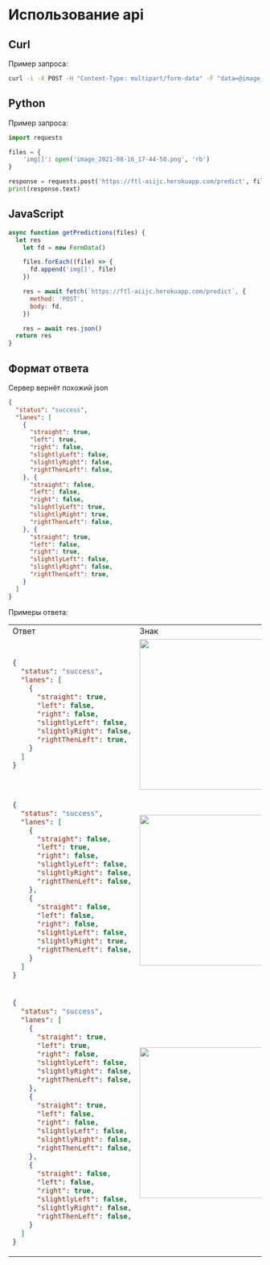 # Использование api

## Curl

Пример запроса:

```bash
curl -i -X POST -H "Content-Type: multipart/form-data" -F "data=@image_2021-08-16_17-44-50.png" https://ftl-aiijc.herokuapp.com/predict
```

## Python

Пример запроса:

```python
import requests

files = {
    'img[]': open('image_2021-08-16_17-44-50.png', 'rb')
}

response = requests.post('https://ftl-aiijc.herokuapp.com/predict', files=files)
print(response.text)
```

## JavaScript

```javascript
async function getPredictions(files) {
  let res
    let fd = new FormData()

    files.forEach((file) => {
      fd.append('img[]', file)
    })

    res = await fetch(`https://ftl-aiijc.herokuapp.com/predict`, {
      method: 'POST',
      body: fd,
    })

    res = await res.json()
  return res
}
```

## Формат ответа

Сервер вернёт похожий json
```json
{
  "status": "success",
  "lanes": [
    {
      "straight": true,
      "left": true,
      "right": false,
      "slightlyLeft": false,
      "slightlyRight": false,
      "rightThenLeft": false,
    }, {
      "straight": false,
      "left": false,
      "right": false,
      "slightlyLeft": true,
      "slightlyRight": true,
      "rightThenLeft": false,
    }, {
      "straight": true,
      "left": false,
      "right": true,
      "slightlyLeft": false,
      "slightlyRight": false,
      "rightThenLeft": true,
    }
  ]
}
```

Примеры ответа: 


<table>
<tr>
<td> Ответ </td> <td> Знак </td>
</tr>
<tr>
<td> 

```json
{
  "status": "success",
  "lanes": [
    {
      "straight": true,
      "left": false,
      "right": false,
      "slightlyLeft": false,
      "slightlyRight": false,
      "rightThenLeft": true,
    }
  ]
}
```

 </td>
<td>

<img src="https://i.imgur.com/t91YMqH.png" height="300"/>

</td>
</tr>

<tr>
<td> 

```json
{
  "status": "success",
  "lanes": [
    {
      "straight": false,
      "left": true,
      "right": false,
      "slightlyLeft": false,
      "slightlyRight": false,
      "rightThenLeft": false,
    },
    {
      "straight": false,
      "left": false,
      "right": false,
      "slightlyLeft": false,
      "slightlyRight": true,
      "rightThenLeft": false,
    }
  ]
}
```

 </td>
<td>

<img src="https://i.imgur.com/xJbipPk.png" height="300"/>

</td>
</tr>

<tr>
<td> 

```json
{
  "status": "success",
  "lanes": [
    {
      "straight": true,
      "left": true,
      "right": false,
      "slightlyLeft": false,
      "slightlyRight": false,
      "rightThenLeft": false,
    },
    {
      "straight": true,
      "left": false,
      "right": false,
      "slightlyLeft": false,
      "slightlyRight": false,
      "rightThenLeft": false,
    },
    {
      "straight": false,
      "left": false,
      "right": true,
      "slightlyLeft": false,
      "slightlyRight": false,
      "rightThenLeft": false,
    }
  ]
}
```

 </td>
<td>

<img src="https://i.imgur.com/niCAyhn.png" height="300"/>

</td>
</tr>

</table>